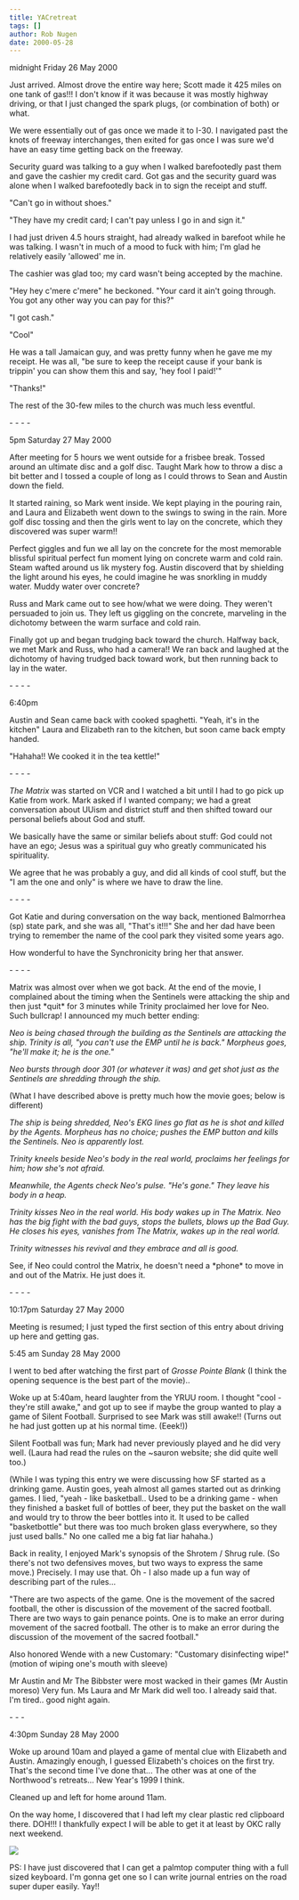 ```yaml
---
title: YACretreat
tags: []
author: Rob Nugen
date: 2000-05-28
---
```


<p class=date>midnight Friday 26 May 2000</p>

<p>Just arrived.  Almost drove the entire way here;
Scott made it 425 miles on one tank of gas!!!  I don't
know if it was because it was mostly highway driving,
or that I just changed the spark plugs, (or
combination of both) or what.

<p>We were essentially out of gas once we made it to
I-30.  I navigated past the knots of freeway
interchanges, then exited for gas once I was sure we'd
have an easy time getting back on the freeway.

<p>Security guard was talking to a guy when I walked
barefootedly past them and gave the cashier my credit
card.  Got gas and the security guard was alone when I
walked barefootedly back in to sign the receipt and
stuff.

<p>"Can't go in without shoes."

<p>"They have my credit card; I can't pay unless I go
in and sign it."

<p>I had just driven 4.5 hours straight, had already
walked in barefoot while he was talking.  I wasn't in
much of a mood to fuck with him; I'm glad he
relatively easily 'allowed' me in.

<p>The cashier was glad too; my card wasn't being
accepted by the machine.

<p>"Hey hey c'mere c'mere" he beckoned.  "Your card it
ain't going through.  You got any other way you can
pay for this?"

<p>"I got cash."

<p>"Cool"

<p>He was a tall Jamaican guy, and was pretty funny
when he gave me my receipt.  He was all, "be sure to
keep the receipt cause if your bank is trippin' you
can show them this and say, 'hey fool I paid!'"

<p>"Thanks!"

<p>The rest of the 30-few miles to the church was much
less eventful.

<p>- - - -

<p class=date>5pm Saturday 27 May 2000</p>

<p>After meeting for 5 hours we went outside for a
frisbee break.  Tossed around an ultimate disc and a
golf disc.  Taught Mark how to throw a disc a bit
better and I tossed a couple of long as I could throws
to Sean and Austin down the field.

<p>It started raining, so Mark went inside.  We kept
playing in the pouring rain, and Laura and Elizabeth
went down to the swings to swing in the rain.   More
golf disc tossing and then the girls went to lay on
the concrete, which they discovered was super warm!!

<p>Perfect giggles and fun we all lay on the concrete
for the most memorable blissful spiritual perfect fun
moment lying on concrete warm and cold rain.  Steam
wafted around us lik mystery fog.  Austin discoverd
that by shielding the light around his eyes, he could
imagine he was snorkling in muddy water.  Muddy water
over concrete?

<p>Russ and Mark came out to see how/what we were
doing.  They weren't persuaded to join us.  They left
us giggling on the concrete, marveling in the
dichotomy between the warm surface and cold rain.

<p>Finally got up and began trudging back toward the
church.  Halfway back, we met Mark and Russ, who had a
camera!!  We ran back and laughed at the dichotomy of
having trudged back toward work, but then running back
to lay in the water.

<p>- - - -

<P class=date>6:40pm</p> Austin and Sean came back
with cooked spaghetti.  "Yeah, it's in the kitchen" 
Laura and Elizabeth ran to the kitchen, but soon came
back empty handed.  

<p>"Hahaha!!  We cooked it in the tea kettle!"

<p>- - - -

<p><em>The Matrix</em> was started on VCR and I
watched a bit until I had to go pick up Katie from
work.  Mark asked if I wanted company; we had a great
conversation about UUism and district stuff and then
shifted toward our personal beliefs about God and
stuff.  

<p>We basically have the same or similar beliefs about
stuff:  God could not have an ego; Jesus was a
spiritual guy who greatly communicated his
spirituality.

<p>We agree that he was probably a guy, and did all
kinds of cool stuff, but the "I am the one and only"
is where we have to draw the line.  

<p>- - - -

<p>Got Katie and during conversation on the way back,
mentioned Balmorrhea (sp) state park, and she was all,
"That's it!!!"  She and her dad have been trying to
remember the name of the cool park they visited some
years ago.

<p>How wonderful to have the Synchronicity bring her
that answer.

<p>- - - -

<p>Matrix was almost over when we got back.  At the
end of the movie, I complained about the timing when
the Sentinels were attacking the ship and then just
*quit* for 3 minutes while Trinity proclaimed her love
for Neo.  Such bullcrap!  I announced my much better
ending:

<p><em>Neo is being chased through the building as the
Sentinels are attacking the ship.  Trinity is all,
"you can't use the EMP until he is back."  Morpheus
goes, "he'll make it; he is the one."

<p>Neo bursts through door 301 (or whatever it was)
and get shot just as the Sentinels are shredding
through the ship.</em>

<p>(What I have described above is pretty much how the
movie goes; below is different)

<p><em>The ship is being shredded, Neo's EKG lines go
flat as he is shot and killed by the Agents.  Morpheus
has no choice; pushes the EMP button and kills the
Sentinels.  Neo is apparently lost.

<p>Trinity kneels beside Neo's body in the real world,
proclaims her feelings for him; how she's not afraid.

<p>Meanwhile, the Agents check Neo's pulse.  "He's
gone."  They leave his body in a heap.

<p>Trinity kisses Neo in the real world.  His body
wakes up in The Matrix.  Neo has the big fight with
the bad guys, stops the bullets, blows up the Bad Guy.
 He closes his eyes, vanishes from The Matrix, wakes
up in the real world.

<p>Trinity witnesses his revival and they embrace and
all is good.</em>

<p>See, if Neo could control the Matrix, he doesn't
need a *phone* to move in and out of the Matrix.  He
just does it.

<p>- - - -

<p class=date>10:17pm Saturday 27 May 2000<p>

<p>Meeting is resumed; I just typed the first section
of this entry about driving up here and getting gas.

<p class=date>5:45 am Sunday 28 May 2000</p>

<p>I went to bed after watching the first part of
<em>Grosse Pointe Blank</em> (I think the opening
sequence is the best part of the movie)..

<p>Woke up at 5:40am, heard laughter from the YRUU
room.  I thought "cool - they're still awake," and got
up to see if maybe the group wanted to play a game of
Silent Football.  Surprised to see Mark was still
awake!!  (Turns out he had just gotten up at his
normal time.  (Eeek!))

<p>Silent Football was fun; Mark had never previously
played and he did very well.  (Laura had read the
rules on the ~sauron website; she did quite well too.)
 

<p>(While I was typing this entry we were discussing
how SF started as a drinking game.  Austin goes, yeah
almost all games started out as drinking games.  I
lied, "yeah - like basketball.. Used to be a drinking
game - when they finished a basket full of bottles of
beer, they put the basket on the wall and would try to
throw the beer bottles into it.  It used to be called
"basketbottle" but there was too much broken glass
everywhere, so they just used balls."   No one called
me a big fat liar hahaha.)

<p>Back in reality, I enjoyed Mark's synopsis of the
Shrotem / Shrug rule.  (So there's not two defensives
moves, but two ways to express the same move.) 
Precisely.  I may use that.  Oh - I also made up a fun
way of describing part of the rules...  

<p>"There are two aspects of the game.  One is the
movement of the sacred football, the other is
discussion of the movement of the sacred football. 
There are two ways to gain penance points.  One is to
make an error during movement of the sacred football. 
The other is to make an error during the discussion of
the movement of the sacred football."

<p>Also honored Wende with a new Customary: "Customary
disinfecting wipe!" (motion of wiping one's mouth with
sleeve)

<p>Mr Austin and Mr The Bibbster were most wacked in
their games (Mr Austin moreso)  Very fun.  Ms Laura
and Mr Mark did well too.  I already said that.  I'm
tired..  good night again.


<p>- - -

<p class=date>4:30pm Sunday 28 May 2000</p>

<p>Woke up around 10am and played a game of mental
clue with Elizabeth and Austin.  Amazingly enough, I
guessed Elizabeth's choices on the first try.  That's
the second time I've done that... The other was at one
of the Northwood's retreats...  New Year's 1999 I
think.

<p>Cleaned up and left for home around 11am.

<p>On the way home, I discovered that I had left my
clear plastic red clipboard there.  DOH!!!  I
thankfully expect I will be able to get it at least by
OKC rally next weekend.

<p><img src="/images/rob/wL-ROB.gif">

<p>PS:  I have just discovered that I can get a
palmtop computer thing with a full sized keyboard. 
I'm gonna get one so I can write journal entries on
the road super duper easily.  Yay!!
